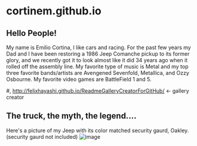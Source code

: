 # cortinem.github.io

## Hello People! 

My name is Emilio Cortina, I like cars and racing. For the past few years my Dad and I have been restoring a 1986 Jeep Comanche pickup to its former glory, and we recently got it to look almost like it did 34 years ago when it rolled off the assembly line. 
My favorite type of music is Metal and my top three favorite bands/artists are Avengened Sevenfold, Metallica, and Ozzy Osbourne. 
My favorite video games are BattleField 1 and 5.  

#, http://felixhayashi.github.io/ReadmeGalleryCreatorForGitHub/ <- gallery creator 



## The truck, the myth, the legend.... 

Here's a picture of my Jeep with its color matched security gaurd, Oakley.(security gaurd not included) 
![image](https://user-images.githubusercontent.com/70117485/91894004-fcc5e800-ec62-11ea-84a0-08e45ed2b2cf.JPG)
